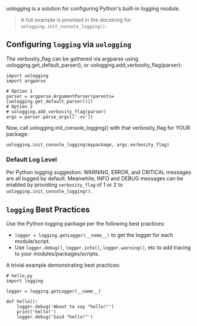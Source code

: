 uologging is a solution for configuring Python's built-in logging module.

> A full example is provided in the docstring for `uologging.init_console_logging()`.


## Configuring `logging` via `uologging`

The verbosity_flag can be gathered via argparse using uologging.get_default_parser(), or uologging.add_verbosity_flag(parser):

    import uologging
    import argparse
    
    # Option 1
    parser = argparse.ArgumentParser(parents=[uologging.get_default_parser()])
    # Option 2
    # uologging.add_verbosity_flag(parser)
    args = parser.parse_args(['-vv'])

Now, call uologging.init_console_logging() with that verbosity_flag for YOUR package:

    uologging.init_console_logging(mypackage, args.verbosity_flag)

### Default Log Level

Per Python logging suggestion: WARNING, ERROR, and CRITICAL messages are all logged by default.
Meanwhile, INFO and DEBUG messages can be enabled by providing `verbosity_flag` of 1 or 2 to `uologging.init_console_logging()`.

## `logging` Best Practices

Use the Python logging package per the following best practices:

* `logger = logging.getLogger(__name__)` to get the logger for each module/script.
* Use `logger.debug()`, `logger.info()`, `logger.warning()`, etc to add tracing to your modules/packages/scripts.


A trivial example demonstrating best practices:

    # hello.py
    import logging

    logger = logging.getLogger(__name__)

    def hello():
        logger.debug('About to say "hello!"')
        print('hello!')
        logger.debug('Said "hello!"')
